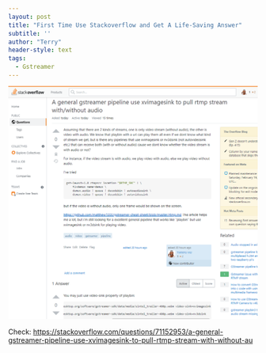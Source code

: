 ```yaml
---
layout: post
title: "First Time Use Stackoverflow and Get A Life-Saving Answer"
subtitle: ''
author: "Terry"
header-style: text
tags:
  - Gstreamer
---
```


![](/img/playbin.png)


Check:
<https://stackoverflow.com/questions/71152953/a-general-gstreamer-pipeline-use-xvimagesink-to-pull-rtmp-stream-with-without-au>